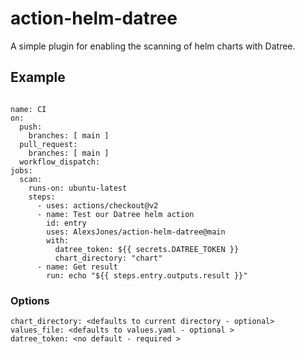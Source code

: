 # action-helm-datree

A simple plugin for enabling the scanning of helm charts with Datree.

## Example

```

name: CI
on:
  push:
    branches: [ main ]
  pull_request:
    branches: [ main ]
  workflow_dispatch:
jobs:
  scan:
    runs-on: ubuntu-latest
    steps:
      - uses: actions/checkout@v2
      - name: Test our Datree helm action
        id: entry
        uses: AlexsJones/action-helm-datree@main
        with:
          datree_token: ${{ secrets.DATREE_TOKEN }}
          chart_directory: "chart"
      - name: Get result
        run: echo "${{ steps.entry.outputs.result }}"

```

### Options

```
chart_directory: <defaults to current directory - optional>
values_file: <defaults to values.yaml - optional >
datree_token: <no default - required >
```
